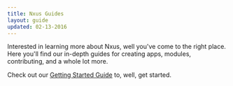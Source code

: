 ```yaml
---
title: Nxus Guides
layout: guide
updated: 02-13-2016
---
```

Interested in learning more about Nxus, well you've come to the right place.  Here you'll find our in-depth guides for creating apps, modules, contributing, and a whole lot more.

Check out our [Getting Started Guide](getting-started.html) to, well, get started.